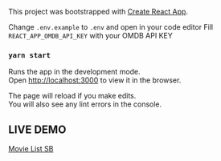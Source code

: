 This project was bootstrapped with [Create React App](https://github.com/facebook/create-react-app).

Change `.env.example` to `.env` and open in your code editor
Fill `REACT_APP_OMDB_API_KEY` with your OMDB API KEY

### `yarn start`

Runs the app in the development mode.\
Open [http://localhost:3000](http://localhost:3000) to view it in the browser.

The page will reload if you make edits.\
You will also see any lint errors in the console.

## LIVE DEMO
[Movie List SB](https://objective-minsky-b66f9b.netlify.app)
